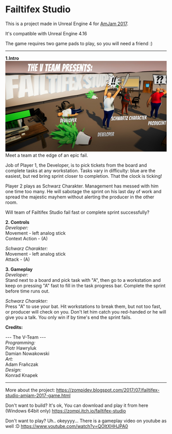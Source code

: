 # Failtifex Studio

This is a project made in Unreal Engine 4 for [AmJam 2017](https://amjam.artifexmundi.com/poprzednie/amjam-2017/).

It's compatible with Unreal Engine 4.16

The game requires two game pads to play, so you will need a friend :)

----

**1.Intro**  
![](screen.jpg)  
Meet a team at the edge of an epic fail.  

Job of Player 1, the Developer, is to pick tickets from the board and complete tasks at any workstation. Tasks vary in difficulty: blue are the easiest, but red bring sprint closer to completion. That the clock is ticking!  

Player 2 plays as Schwarz Charakter. Management has messed with him one time too many. He will sabotage the sprint on his last day of work and spread the majestic mayhem without alerting the producer in the other room.  

Will team of Failtifex Studio fail fast or complete sprint successfully?  

**2. Controls**  
*Developer:*  
Movement - left analog stick  
Context Action - (A)  

*Schwarz Charakter:*  
Movement 			- left analog stick  
Attack				- (A)  

**3. Gameplay**  
*Developer:*  
Stand next to a board and pick task with "A", then go to a workstation and keep on pressing "A" fast to fill in the task progress bar. Complete the sprint before time runs out.  
	
*Schwarz Charakter:*  
Press "A" to use your bat. Hit workstations to break them, but not too fast, or producer will check on you. Don't let him catch you red-handed or he will give you a talk. You only win if by time's end the sprint fails.  

**Credits:**

--- The V-Team ---  
*Programming:*  
Piotr Hawryluk  
Damian Nowakowski  
*Art:*  
Adam Frañczak  
*Design:*  
Konrad Knapek  

----

More about the project: https://zompidev.blogspot.com/2017/07/failtifex-studio-amjam-2017-game.html

Don't want to build? It's ok, You can download and play it from here (Windows 64bit only) https://zompi.itch.io/failtifex-studio

Don't want to play? Uh.. okeyyyy... There is a gameplay video on youtube as well :D https://www.youtube.com/watch?v=QOItXHHJPA0
